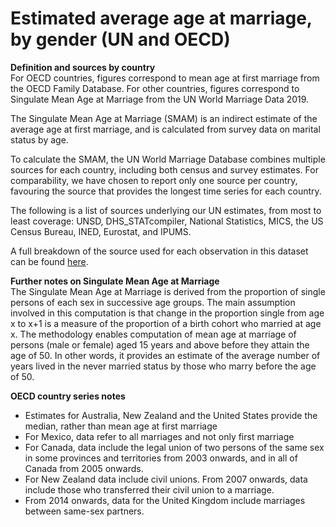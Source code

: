 # Estimated average age at marriage, by gender (UN and OECD)


<strong>Definition and sources by country</strong></br>
For OECD countries, figures correspond to mean age at first marriage from the OECD Family Database. For other countries, figures correspond to Singulate Mean Age at Marriage from the UN World Marriage Data 2019.  

The Singulate Mean Age at Marriage (SMAM) is an indirect estimate of the average age at first marriage, and is calculated from survey data on marital status by age.

To calculate the SMAM, the UN World Marriage Database combines multiple sources for each country, including both census and survey estimates. For comparability, we have chosen to report only one source per country, favouring the source that provides the longest time series for each country. 

The following is a list of sources underlying our UN estimates, from most to least coverage: UNSD, DHS_STATcompiler, National Statistics, MICS, the US Census Bureau, INED, Eurostat, and IPUMS. 

A full breakdown of the source used for each observation in this dataset can be found <a href="https://owid.cloud/app/uploads/2020/01/oecd-un-mix-final-metadata-stand.csv">here</a>.

<strong>Further notes on Singulate Mean Age at Marriage</strong></br>
The Singulate Mean Age at Marriage is derived from the proportion of single persons of each sex in successive age groups. The main assumption involved in this computation is that change in the proportion single from age x to x+1 is a measure of the proportion of a birth cohort who married at age x. The methodology enables computation of mean age at marriage of persons (male or female) aged 15 years and above before they attain the age of 50. In other words, it provides an estimate of the average number of years lived in the never married status by those who marry before the age of 50.

<strong>OECD country series notes</strong></br>
- Estimates for Australia, New Zealand and the United States provide the median, rather than mean age at first marriage
- For Mexico, data refer to all marriages and not only first marriage
- For Canada, data include the legal union of two persons of the same sex in some provinces and territories from 2003 onwards, and in all of Canada from 2005 onwards.
- For New Zealand data include civil unions. From 2007 onwards, data include those who transferred their civil union to a marriage. 
- From 2014 onwards, data for the United Kingdom include marriages between same-sex partners.